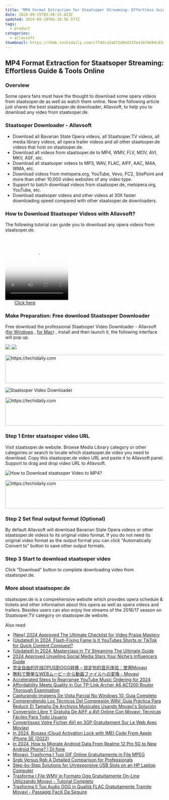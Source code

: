 ```yaml
---
title: "MP4 Format Extraction for Staatsoper Streaming: Effortless Guide & Tools Online"
date: 2024-09-25T03:58:15.823Z
updated: 2024-09-28T04:10:56.577Z
tags:
  - product
categories:
  - allavsoft
thumbnail: https://thmb.techidaily.com/c774dca3ab72d0dd337e416f6694c83a3258e570406ced6f2d33110479fdae4a.jpg
---
```


## MP4 Format Extraction for Staatsoper Streaming: Effortless Guide & Tools Online

### Overview

Some opera fans must have the thought to download some opera videos from staatsoper.de as well as watch them online. Now the following article just shares the best staatsoper.de downloader, Allavsoft, to help you to download any video from staatsoper.de.

### Staatsoper Downloader - Allavsoft

* Download all Bavarian State Opera videos, all Staatsoper.TV videos, all media library videos, all opera trailer videos and all other staatsoper.de videos that host on staatsoper.de.
* Download all videos from staatsoper.de to MP4, WMV, FLV, MOV, AVI, MKV, ASF, etc.
* Download all staatsoper videos to MP3, WAV, FLAC, AIFF, AAC, M4A, WMA, etc.
* Download videos from metopera.org, YouTube, Vevo, FC2, SitePoint and more than other 10,000 video websites of any video type.
* Support to batch download videos from staatsoper.de, metopera.org, YouTube, etc.
* Download staatsoper videos and other videos at 30X faster downloading speed compared with other staatsoper.de downloaders.

### How to Download Staatsoper Videos with Allavsoft?

The following tutorial can guide you to download any opera videos from staatsoper.de.

<!-- affiliate ads begin -->
<span id="1743243">
					<video width="200" height="200" style="cursor:pointer"
           poster="//a.impactradius-go.com/display-clicktoplayimage/1743243.png"
           onclick="if(!this.playClicked){this.play();this.setAttribute('controls',true);this.playClicked=true;}">
	   <source src="//a.impactradius-go.com/display-ad/19272-1743243">
	   <img src="//a.impactradius-go.com/display-clicktoplayimage/1743243.png" style="border: none; height: 100%; width: 100%; object-fit: contain">
	</video>
	<div style="width:125px;text-align:center"><a href="javascript:window.open(decodeURIComponent('https%3A%2F%2Faligracehair.sjv.io%2Fc%2F5597632%2F1743243%2F19272'), '_blank');void(0);">Click here</a></div>
</span>
<img height="0" width="0" src="https://imp.pxf.io/i/5597632/1743243/19272" style="position:absolute;visibility:hidden;" border="0" />
<!-- affiliate ads end -->

### Make Preparation: Free download Staatsoper Downloader

Free download the professional Staatsoper Video Downloader - Allavsoft ([for Windows](https://tools.techidaily.com/allavsoft/products/) , [for Mac](https://tools.techidaily.com/allavsoft/products/)) , install and then launch it, the following interface will pop up.

[![](https://www.allavsoft.com/how-to/../images/how-to/free-download-win.jpg)](https://tools.techidaily.com/allavsoft/products/) [![](https://www.allavsoft.com/how-to/../images/how-to/free-download-mac.jpg)](https://tools.techidaily.com/allavsoft/products/)

<!-- affiliate ads begin -->
<a href="https://ephamedtechinc.pxf.io/c/5597632/2136617/26400" target="_top" id="2136617">
  <img src="//a.impactradius-go.com/display-ad/26400-2136617" border="0" alt="https://techidaily.com" width="728" height="90"/>
</a>
<img height="0" width="0" src="https://ephamedtechinc.pxf.io/i/5597632/2136617/26400" style="position:absolute;visibility:hidden;" border="0" />
<!-- affiliate ads end -->

![Staatsoper Video Downloader](https://www.allavsoft.com/how-to/../images/allavsoft/screen-shot-600.jpg)

<!-- affiliate ads begin -->
<a href="https://ephamedtechinc.pxf.io/c/5597632/2136614/26400" target="_top" id="2136614">
  <img src="//a.impactradius-go.com/display-ad/26400-2136614" border="0" alt="https://techidaily.com" width="728" height="90"/>
</a>
<img height="0" width="0" src="https://ephamedtechinc.pxf.io/i/5597632/2136614/26400" style="position:absolute;visibility:hidden;" border="0" />
<!-- affiliate ads end -->

### Step 1 Enter staatsoper video URL

Visit staatsoper.de website. Browse Media Library category or other categories or search to locate which staatsoper.de video you need to download. Copy this staatsoper.de video URL and paste it to Allavsoft panel. Support to drag and drop video URL to Allavsoft.

![How to Download staatsoper Video to MP4?](https://www.allavsoft.com/how-to/../images/how-to/download-rtmp-video/download-rtmp-video.jpg)

<!-- affiliate ads begin -->
<a href="https://appsumo.8odi.net/c/5597632/2105866/7443" target="_top" id="2105866">
  <img src="//a.impactradius-go.com/display-ad/7443-2105866" border="0" alt="https://techidaily.com" width="728" height="90"/>
</a>
<img height="0" width="0" src="https://appsumo.8odi.net/i/5597632/2105866/7443" style="position:absolute;visibility:hidden;" border="0" />
<!-- affiliate ads end -->

### Step 2 Set final output format (Optional)

By default Allavsoft will download Bavarian State Opera videos or other staatsoper.de videos to its original video format. If you do not need its original video format as the output format you can click "Automatically Convert to" button to save other output formats.

### Step 3 Start to download staatsoper video

Click "Download" button to complete downloading video from staatsoper.de.

### More about staatsoper.de

staatsoper.de is a comprehensive website which provides opera schedule & tickets and other information about this opera as well as opera videos and trailers. Besides users can also enjoy live streams of the 2016/17 season on Staatsoper.TV category on staatsoper.de website.

<ins class="adsbygoogle"
     style="display:block"
     data-ad-format="autorelaxed"
     data-ad-client="ca-pub-7571918770474297"
     data-ad-slot="1223367746"></ins>

<ins class="adsbygoogle"
     style="display:block"
     data-ad-client="ca-pub-7571918770474297"
     data-ad-slot="8358498916"
     data-ad-format="auto"
     data-full-width-responsive="true"></ins>

<span class="atpl-alsoreadstyle">Also read:</span>
<div><ul>
<li><a href="https://fox-friendly.techidaily.com/new-2024-approved-the-ultimate-checklist-for-video-praise-mastery/"><u>[New] 2024 Approved The Ultimate Checklist for Video Praise Mastery</u></a></li>
<li><a href="https://youtube-docs.techidaily.com/ed-in-2024-flash-fixing-fame-is-it-youtubes-shorts-or-tiktok-for-quick-content-conquest/"><u>[Updated] In 2024, Flash-Fixing Fame Is It YouTubes Shorts or TikTok for Quick Content Conquest?</u></a></li>
<li><a href="https://fox-glue.techidaily.com/updated-in-2024-masterclass-in-tv-streaming-the-ultimate-guide/"><u>[Updated] In 2024, Masterclass in TV Streaming The Ultimate Guide</u></a></li>
<li><a href="https://instagram-video-files.techidaily.com/2024-approved-unveiling-social-media-stars-your-niches-influencers-guide/"><u>2024 Approved Unveiling Social Media Stars Your Niche’s Influencers Guide</u></a></li>
<li><a href="https://win-superb.techidaily.com/opusogg-movavi/"><u>完全自由的在线OPUS到OGG转换 – 锁定你的音乐体验：使用Movavi</u></a></li>
<li><a href="https://win-superb.techidaily.com/web-movavi/"><u>無料で簡単なWEBムービーから動画ファイルへの変換 - Movavi</u></a></li>
<li><a href="https://youtube-clips.techidaily.com/accelerated-steps-to-rearrange-youtube-music-ordering-for-2024/"><u>Accelerated Steps to Rearrange YouTube Music Ordering for 2024</u></a></li>
<li><a href="https://buynow-help.techidaily.com/affordability-meets-quality-in-our-tp-link-archer-a6-ac1200-router-thorough-examination/"><u>Affordability Meets Quality in Our TP-Link Archer A6 AC1200 Router Thorough Examination</u></a></li>
<li><a href="https://win-superb.techidaily.com/capturando-imagens-de-vista-parcial-no-windows-10-guia-completo/"><u>Capturando Imagens De Vista Parcial No Windows 10: Guia Completo</u></a></li>
<li><a href="https://win-superb.techidaily.com/comprendiendo-los-tecnicos-del-compresion-wav-guia-practica-para-reducir-el-tamano-de-archivos-musicales-usando-movavis-solucion/"><u>Comprendiendo Los Técnicos Del Compresión WAV: Guía Práctica Para Reducir El Tamaño De Archivos Musicales Usando Movavi's Solución</u></a></li>
<li><a href="https://win-superb.techidaily.com/conversion-libre-y-gratuita-de-aiff-a-avi-online-con-movavi-tecnicas-faciles-para-todo-usuario/"><u>Conversión Libre Y Gratuita De AIFF a AVI Online Con Movavi: Técnicas Fáciles Para Todo Usuario</u></a></li>
<li><a href="https://win-superb.techidaily.com/convertissez-votre-fichier-avi-en-3gp-gratuitement-sur-le-web-avec-moviavi/"><u>Convertissez Votre Fichier AVI en 3GP Gratuitement Sur Le Web Avec Moviavi</u></a></li>
<li><a href="https://activate-lock.techidaily.com/in-2024-bypass-icloud-activation-lock-with-imei-code-from-apple-iphone-se-2022-by-drfone-ios/"><u>In 2024, Bypass iCloud Activation Lock with IMEI Code From Apple iPhone SE (2022)</u></a></li>
<li><a href="https://android-transfer.techidaily.com/in-2024-how-to-migrate-android-data-from-realme-12-pro-5g-to-new-android-phone-drfone-by-drfone-transfer-from-android-transfer-from-android/"><u>In 2024, How to Migrate Android Data From Realme 12 Pro 5G to New Android Phone? | Dr.fone</u></a></li>
<li><a href="https://win-superb.techidaily.com/movavi-trasforma-i-tuoi-gif-online-gratuitamente-in-file-mpeg/"><u>Movavi: Trasforma I Tuoi GIF Online Gratuitamente in File MPEG</u></a></li>
<li><a href="https://extra-tips.techidaily.com/srgb-versus-rgb-a-detailed-comparison-for-professionals/"><u>Srgb Versus Rgb A Detailed Comparison for Professionals</u></a></li>
<li><a href="https://common-error.techidaily.com/step-by-step-solutions-for-unresponsive-usb-slots-on-an-hp-laptop-computer/"><u>Step-by-Step Solutions for Unresponsive USB Slots on an HP Laptop Computer</u></a></li>
<li><a href="https://win-superb.techidaily.com/trasforma-i-file-wmv-in-formato-ogg-gratuitamente-on-line-utilizzando-movavi-tutorial-completo/"><u>Trasforma I File WMV in Formato Ogg Gratuitamente On-Line Utilizzando Movavi - Tutorial Completo</u></a></li>
<li><a href="https://win-superb.techidaily.com/trasforma-il-tuo-audio-ogg-in-qualita-flac-gratuitamente-tramite-movavi-passaggi-facili-da-seguire/"><u>Trasforma Il Tuo Audio OGG in Qualità FLAC Gratuitamente Tramite Movavi - Passaggi Facili Da Seguire</u></a></li>
</ul></div>

